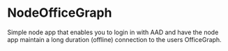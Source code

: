 # NodeOfficeGraph

Simple node app that enables you to login in with AAD and have the node app maintain a long duration (offline) connection to the users OfficeGraph.

